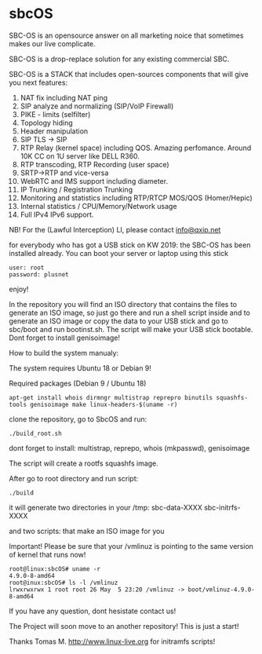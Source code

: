 # sbcOS

SBC-OS is an opensource answer on all marketing noice that sometimes makes
our live complicate. 

SBC-OS is a drop-replace solution for any existing commercial SBC.

SBC-OS is a STACK that includes open-sources components that will give you
next features:

 
1. NAT fix including NAT ping
2. SIP analyze and normalizing (SIP/VoIP Firewall) 
3. PIKE - limits (selfilter)
4. Topology hiding
5. Header manipulation
6. SIP TLS -> SIP
7. RTP Relay (kernel space) including QOS. Amazing perfomance. Around 10K CC on
1U server like DELL R360.
8. RTP transcoding, RTP Recording  (user space)
9. SRTP->RTP and vice-versa
10. WebRTC and IMS support including diameter.
11. IP Trunking / Registration Trunking
12. Monitoring and statistics including RTP/RTCP MOS/QOS (Homer/Hepic)
13. Internal statistics / CPU/Memory/Network usage
14. Full IPv4 IPv6 support. 


NB! For the (Lawful Interception) LI, please contact info@qxip.net


for everybody who has got a USB stick on KW 2019: the SBC-OS has been
installed already. You can boot your server or laptop using this stick
```
user: root
password: plusnet

```

enjoy!


In the repository you will find an ISO directory that contains the files to generate an ISO image, 
so just go there and run a shell script inside and to generate an ISO image or copy the data 
to your USB stick and go to sbc/boot and run bootinst.sh. The script will make your USB stick bootable. 
Dont forget to install genisoimage!


How to build the system manualy:

The system requires Ubuntu 18 or Debian 9!

Required packages (Debian 9 / Ubuntu 18)

```
apt-get install whois dirmngr multistrap reprepro binutils squashfs-tools genisoimage make linux-headers-$(uname -r)
```

clone the repository, go to SbcOS and run:

```
./build_root.sh
```

dont forget to install: multistrap, reprepo, whois (mkpasswd), genisoimage

The script will create a rootfs squashfs image.

After go to root directory and run script:

```
./build

```

it will generate two directories in your /tmp:
sbc-data-XXXX
sbc-initrfs-XXXX

and two scripts: that make an ISO image for you 


Important! Please be sure that your /vmlinuz is pointing to the same version of kernel
that runs now!

```
root@linux:sbcOS# uname -r
4.9.0-8-amd64
root@inux:sbcOS# ls -l /vmlinuz
lrwxrwxrwx 1 root root 26 May  5 23:20 /vmlinuz -> boot/vmlinuz-4.9.0-8-amd64

```

If you have any question, dont hesistate contact us!

The Project will soon move to an another repository! This is just a start!

Thanks Tomas M. <http://www.linux-live.org> for initramfs scripts!

